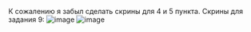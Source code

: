 К сожалению я забыл сделать скрины для 4 и 5  пункта. Скрины для задания 9:
![image](https://github.com/user-attachments/assets/78ff2d91-7923-4e95-b2c0-80f8720d65c8)
![image](https://github.com/user-attachments/assets/c9ce5748-b520-4b95-a1ce-2b2bcee3057e)
